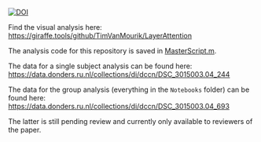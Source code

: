 [![DOI](https://zenodo.org/badge/193882061.svg)](https://zenodo.org/badge/latestdoi/193882061)

Find the visual analysis here:
https://giraffe.tools/github/TimVanMourik/LayerAttention

The analysis code for this repository is saved in [MasterScript.m](https://github.com/TimVanMourik/LayerAttention/blob/master/GIRAFFE/code/MasterScript.m).


The data for a single subject analysis can be found here:
https://data.donders.ru.nl/collections/di/dccn/DSC_3015003.04_244

The data for the group analysis (everything in the `Notebooks` folder) can be found here:
https://data.donders.ru.nl/collections/di/dccn/DSC_3015003.04_693

The latter is still pending review and currently only available to reviewers of the paper.
